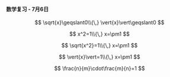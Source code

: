 #### 数学复习 - 7月6日

$$
\sqrt{x}\geqslant0\\{\,}
\vert{x}\vert\geqslant0
$$

$$
x^2=1\\{\,}
x=\pm1
$$

$$
\sqrt{x^2}=1\\{\,}
x=\pm1
$$

$$
\vert{x}\vert=1\\{\,}
x=\pm1
$$

$$
\frac{n}{m}\cdot\frac{m}{n}=1
$$

